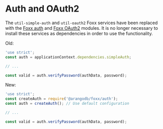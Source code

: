 Auth and OAuth2
===============

The `util-simple-auth` and `util-oauth2` Foxx services have been replaced with the [Foxx auth](../Auth.md) and [Foxx OAuth2](../OAuth2.md) modules. It is no longer necessary to install these services as dependencies in order to use the functionality.

Old:

```js
'use strict';
const auth = applicationContext.dependencies.simpleAuth;

// ...

const valid = auth.verifyPassword(authData, password);
```

New:

```js
'use strict';
const createAuth = require('@arangodb/foxx/auth');
const auth = createAuth(); // Use default configuration

// ...

const valid = auth.verifyPassword(authData, password);
```
